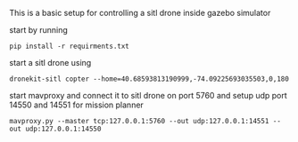 This is a basic setup for controlling a sitl drone inside gazebo simulator

start by running
 
`pip install -r requirments.txt`

start a sitl drone using

`dronekit-sitl copter --home=40.68593813190999,-74.09225693035503,0,180`

start mavproxy and connect it to sitl drone on port 5760 and setup udp port 14550 and 14551 for mission planner

`mavproxy.py --master tcp:127.0.0.1:5760 --out udp:127.0.0.1:14551 --out udp:127.0.0.1:14550`

